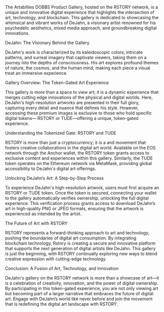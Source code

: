 The Artabillies DOBBS Product Gallery, hosted on the RSTORY network, is a unique and innovative digital experience that highlights the intersection of art, technology, and blockchain. This gallery is dedicated to showcasing the whimsical and vibrant works of DeJahn, a visionary artist renowned for his psychedelic aesthetics, mixed media approach, and groundbreaking digital innovations.

DeJahn: The Visionary Behind the Gallery

DeJahn's work is characterized by its kaleidoscopic colors, intricate patterns, and surreal imagery that captivate viewers, taking them on a journey into the depths of consciousness. His art explores profound themes of nature, the cosmos, and the human mind, making each piece a visual treat an immersive experience.

Gallery Overview: The Token-Gated Art Experience

This gallery is more than a space to view art; it is a dynamic experience that merges cutting edge innovations of the physical and digital worlds. Here, DeJahn's high-resolution artworks are presented in their full glory, capturing every detail and nuance that defines his style. However, accessing these premium images is exclusive to those who hold specific digital tokens— RSTORY or TUDE—offering a unique, token-gated experience.

Understanding the Tokenized Gate: RSTORY and TUDE

RSTORY is more than just a cryptocurrency; it is a and movement that fosters creative collaborations in the digital art world. Available on the EOS network through the Anchor wallet, the RSTORY token grants access to exclusive content and experiences within this gallery. Similarly, the TUDE token operates on the Ethereum network via MetaMask, providing global accessibility to DeJahn's digital art offerings.

Unlocking DeJahn’s Art: A Step-by-Step Process

To experience DeJahn's high-resolution artwork, users must first acquire an RSTORY or TUDE token. Once the token is secured, connecting your wallet to the gallery automatically verifies ownership, unlocking the full digital experience. This verification process grants access to download DeJahn’s art in high-quality PNG or JPEG formats, ensuring that the artwork is experienced as intended by the artist.

The Future of Art with RSTORY

RSTORY represents a forward-thinking approach to art and technology, pushing the boundaries of digital art consumption. By integrating blockchain technology, Rstory is creating a secure and innovative platform that supports the next generation of digital artists like DeJahn. This gallery is just the beginning, with RSTORY continually exploring new ways to blend creative expression with cutting-edge technology.

Conclusion: A Fusion of Art, Technology, and Innovation

DeJahn's gallery on the RSTORY network is more than a showcase of art—it is a celebration of creativity, innovation, and the power of digital ownership. By participating in this token-gated experience, you are not only viewing art but becoming part of a larger narrative that embraces the future of digital art. Engage with DeJahn’s world like never before and join the movement that is redefining the digital art landscape with RSTORY.
